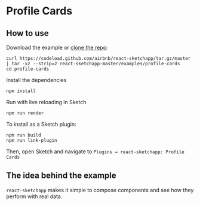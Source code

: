 # Profile Cards

## How to use
Download the example or [clone the repo](http://github.com/airbnb/react-sketchapp):
```
curl https://codeload.github.com/airbnb/react-sketchapp/tar.gz/master | tar -xz --strip=2 react-sketchapp-master/examples/profile-cards
cd profile-cards
```

Install the dependencies
```
npm install
```

Run with live reloading in Sketch
```
npm run render
```

To install as a Sketch plugin:
```
npm run build
npm run link-plugin
```

Then, open Sketch and navigate to `Plugins → react-sketchapp: Profile Cards`

## The idea behind the example

`react-sketchapp` makes it simple to compose components and see how they perform with real data.
